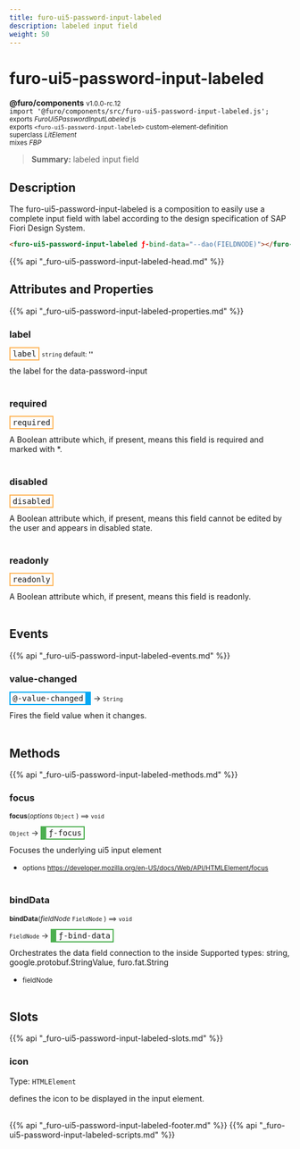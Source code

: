 ```yaml
---
title: furo-ui5-password-input-labeled
description: labeled input field
weight: 50
---
```


# furo-ui5-password-input-labeled
**@furo/components** <small>v1.0.0-rc.12</small>
<br>`import '@furo/components/src/furo-ui5-password-input-labeled.js';`<small>
<br>exports *FuroUi5PasswordInputLabeled* js
<br>exports `<furo-ui5-password-input-labeled>` custom-element-definition
<br>superclass *LitElement*
<br> mixes *FBP*</small>

> **Summary:** labeled input field

## Description

The furo-ui5-password-input-labeled is a composition to easily use a complete input field with label according
to the design specification of SAP Fiori Design System.

```html
<furo-ui5-password-input-labeled ƒ-bind-data="--dao(FIELDNODE)"></furo-ui5-password-input>
```

{{% api "_furo-ui5-password-input-labeled-head.md" %}}

## Attributes and Properties
{{% api "_furo-ui5-password-input-labeled-properties.md" %}}






### **label**

<span  style="border-width:2px; border-style: solid;border-color:  rgb(255, 182, 91);font-family:monospace; padding:2px 4px;">label</span>
<small>`string` default: **&#39;&#39;**</small>

the label for the data-password-input
<br><br>

### **required**

<span  style="border-width:2px; border-style: solid;border-color:  rgb(255, 182, 91);font-family:monospace; padding:2px 4px;">required</span>
</small>

A Boolean attribute which, if present, means this field is required and marked with *.
<br><br>

### **disabled**

<span  style="border-width:2px; border-style: solid;border-color:  rgb(255, 182, 91);font-family:monospace; padding:2px 4px;">disabled</span>
</small>

A Boolean attribute which, if present, means this field cannot be edited by the user and
appears in disabled state.
<br><br>

### **readonly**

<span  style="border-width:2px; border-style: solid;border-color:  rgb(255, 182, 91);font-family:monospace; padding:2px 4px;">readonly</span>
</small>

A Boolean attribute which, if present, means this field is readonly.
<br><br>
## Events
{{% api "_furo-ui5-password-input-labeled-events.md" %}}

### **value-changed**
<span  style="border-width:2px 10px 2px 2px; border-style: solid;border-color:  rgb(2, 168, 244);font-family:monospace; padding:2px 4px;">@-value-changed</span>
→ <small>`String`</small>

Fires the field value when it changes.
<br><br>

## Methods
{{% api "_furo-ui5-password-input-labeled-methods.md" %}}


### **focus**
<small>**focus**(*options* `Object` ) ⟹ `void`</small>

<small>`Object` </small> →
<span  style="border-width:2px 2px 2px 10px; border-style: solid;border-color:  rgb(76, 175, 80);font-family:monospace; padding:2px 4px;">ƒ-focus</span>

Focuses the underlying ui5 input element

- <small>options https://developer.mozilla.org/en-US/docs/Web/API/HTMLElement/focus</small>
<br><br>


### **bindData**
<small>**bindData**(*fieldNode* `FieldNode` ) ⟹ `void`</small>

<small>`FieldNode` </small> →
<span  style="border-width:2px 2px 2px 10px; border-style: solid;border-color:  rgb(76, 175, 80);font-family:monospace; padding:2px 4px;">ƒ-bind-data</span>

Orchestrates the data field connection to the inside
Supported types: string, google.protobuf.StringValue, furo.fat.String

- <small>fieldNode </small>
<br><br>







## Slots
{{% api "_furo-ui5-password-input-labeled-slots.md" %}}

### **icon**
Type: `HTMLElement`

defines the icon to be displayed in the input element.
<br><br>

{{% api "_furo-ui5-password-input-labeled-footer.md" %}}
{{% api "_furo-ui5-password-input-labeled-scripts.md" %}}
